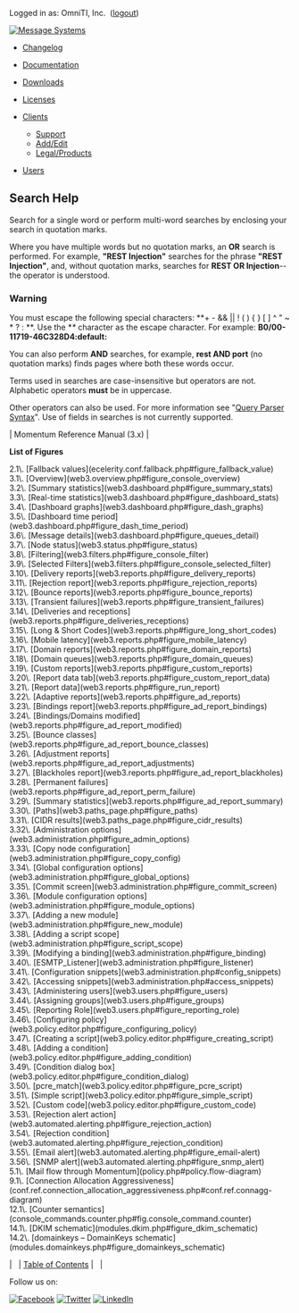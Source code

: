 Logged in as: OmniTI, Inc.  ([logout](https://support.messagesystems.com/logout.php))

[![Message Systems](https://support.messagesystems.com/images/ms-white205.png)](https://support.messagesystems.com/start.php) 

*   [Changelog](https://support.messagesystems.com/start.php?show=changelog)
*   [Documentation](https://support.messagesystems.com/docs/)
*   [Downloads](https://support.messagesystems.com/start.php)

*   [Licenses](https://support.messagesystems.com/license_summary.php)
*   <a href="">Clients</a>
    *   [Support](https://support.messagesystems.com/cs.php)
    *   [Add/Edit](https://support.messagesystems.com/edit_client.php)
    *   [Legal/Products](https://support.messagesystems.com/edit_products.php)
*   [Users](https://support.messagesystems.com/edit_customer.php)

## Search Help

Search for a single word or perform multi-word searches by enclosing your search in quotation marks.

Where you have multiple words but no quotation marks, an **OR** search is performed. For example, **"REST Injection"** searches for the phrase **"REST Injection"**, and, without quotation marks, searches for **REST OR Injection**--the operator is understood.

### Warning

You must escape the following special characters: **+ - && || ! ( ) { } [ ] ^ " ~ * ? : \**. Use the **\** character as the escape character. For example: **B0/00-11719-46C328D4\:default\:**

You can also perform **AND** searches, for example, **rest AND port** (no quotation marks) finds pages where both these words occur.

Terms used in searches are case-insensitive but operators are not. Alphabetic operators **must** be in uppercase.

Other operators can also be used. For more information see "[Query Parser Syntax](https://lucene.apache.org/core/old_versioned_docs/versions/3_0_0/queryparsersyntax.html)". Use of fields in searches is not currently supported.

| Momentum Reference Manual (3.x) |

**List of Figures**

<dl>

<dt>2.1\. [Fallback values](ecelerity.conf.fallback.php#figure_fallback_value)</dt>

<dt>3.1\. [Overview](web3.overview.php#figure_console_overview)</dt>

<dt>3.2\. [Summary statistics](web3.dashboard.php#figure_summary_stats)</dt>

<dt>3.3\. [Real-time statistics](web3.dashboard.php#figure_dashboard_stats)</dt>

<dt>3.4\. [Dashboard graphs](web3.dashboard.php#figure_dash_graphs)</dt>

<dt>3.5\. [Dashboard time period](web3.dashboard.php#figure_dash_time_period)</dt>

<dt>3.6\. [Message details](web3.dashboard.php#figure_queues_detail)</dt>

<dt>3.7\. [Node status](web3.status.php#figure_status)</dt>

<dt>3.8\. [Filtering](web3.filters.php#figure_console_filter)</dt>

<dt>3.9\. [Selected Filters](web3.filters.php#figure_console_selected_filter)</dt>

<dt>3.10\. [Delivery reports](web3.reports.php#figure_delivery_reports)</dt>

<dt>3.11\. [Rejection report](web3.reports.php#figure_rejection_reports)</dt>

<dt>3.12\. [Bounce reports](web3.reports.php#figure_bounce_reports)</dt>

<dt>3.13\. [Transient failures](web3.reports.php#figure_transient_failures)</dt>

<dt>3.14\. [Deliveries and receptions](web3.reports.php#figure_deliveries_receptions)</dt>

<dt>3.15\. [Long & Short Codes](web3.reports.php#figure_long_short_codes)</dt>

<dt>3.16\. [Mobile latency](web3.reports.php#figure_mobile_latency)</dt>

<dt>3.17\. [Domain reports](web3.reports.php#figure_domain_reports)</dt>

<dt>3.18\. [Domain queues](web3.reports.php#figure_domain_queues)</dt>

<dt>3.19\. [Custom reports](web3.reports.php#figure_custom_reports)</dt>

<dt>3.20\. [Report data tab](web3.reports.php#figure_custom_report_data)</dt>

<dt>3.21\. [Report data](web3.reports.php#figure_run_report)</dt>

<dt>3.22\. [Adaptive reports](web3.reports.php#figure_ad_reports)</dt>

<dt>3.23\. [Bindings report](web3.reports.php#figure_ad_report_bindings)</dt>

<dt>3.24\. [Bindings/Domains modified](web3.reports.php#figure_ad_report_modified)</dt>

<dt>3.25\. [Bounce classes](web3.reports.php#figure_ad_report_bounce_classes)</dt>

<dt>3.26\. [Adjustment reports](web3.reports.php#figure_ad_report_adjustments)</dt>

<dt>3.27\. [Blackholes report](web3.reports.php#figure_ad_report_blackholes)</dt>

<dt>3.28\. [Permanent failures](web3.reports.php#figure_ad_report_perm_failure)</dt>

<dt>3.29\. [Summary statistics](web3.reports.php#figure_ad_report_summary)</dt>

<dt>3.30\. [Paths](web3.paths_page.php#figure_paths)</dt>

<dt>3.31\. [CIDR results](web3.paths_page.php#figure_cidr_results)</dt>

<dt>3.32\. [Administration options](web3.administration.php#figure_admin_options)</dt>

<dt>3.33\. [Copy node configuration](web3.administration.php#figure_copy_config)</dt>

<dt>3.34\. [Global configuration options](web3.administration.php#figure_global_options)</dt>

<dt>3.35\. [Commit screen](web3.administration.php#figure_commit_screen)</dt>

<dt>3.36\. [Module configuration options](web3.administration.php#figure_module_options)</dt>

<dt>3.37\. [Adding a new module](web3.administration.php#figure_new_module)</dt>

<dt>3.38\. [Adding a script scope](web3.administration.php#figure_script_scope)</dt>

<dt>3.39\. [Modifying a binding](web3.administration.php#figure_binding)</dt>

<dt>3.40\. [ESMTP_Listener](web3.administration.php#figure_listener)</dt>

<dt>3.41\. [Configuration snippets](web3.administration.php#config_snippets)</dt>

<dt>3.42\. [Accessing snippets](web3.administration.php#access_snippets)</dt>

<dt>3.43\. [Administering users](web3.users.php#figure_users)</dt>

<dt>3.44\. [Assigning groups](web3.users.php#figure_groups)</dt>

<dt>3.45\. [Reporting Role](web3.users.php#figure_reporting_role)</dt>

<dt>3.46\. [Configuring policy](web3.policy.editor.php#figure_configuring_policy)</dt>

<dt>3.47\. [Creating a script](web3.policy.editor.php#figure_creating_script)</dt>

<dt>3.48\. [Adding a condition](web3.policy.editor.php#figure_adding_condition)</dt>

<dt>3.49\. [Condition dialog box](web3.policy.editor.php#figure_condition_dialog)</dt>

<dt>3.50\. [pcre_match](web3.policy.editor.php#figure_pcre_script)</dt>

<dt>3.51\. [Simple script](web3.policy.editor.php#figure_simple_script)</dt>

<dt>3.52\. [Custom code](web3.policy.editor.php#figure_custom_code)</dt>

<dt>3.53\. [Rejection alert action](web3.automated.alerting.php#figure_rejection_action)</dt>

<dt>3.54\. [Rejection condition](web3.automated.alerting.php#figure_rejection_condition)</dt>

<dt>3.55\. [Email alert](web3.automated.alerting.php#figure_email-alert)</dt>

<dt>3.56\. [SNMP alert](web3.automated.alerting.php#figure_snmp_alert)</dt>

<dt>5.1\. [Mail flow through Momentum](policy.php#policy.flow-diagram)</dt>

<dt>9.1\. [Connection Allocation Aggressiveness](conf.ref.connection_allocation_aggressiveness.php#conf.ref.connagg-diagram)</dt>

<dt>12.1\. [Counter semantics](console_commands.counter.php#fig.console_command.counter)</dt>

<dt>14.1\. [DKIM schematic](modules.dkim.php#figure_dkim_schematic)</dt>

<dt>14.2\. [domainkeys – DomainKeys schematic](modules.domainkeys.php#figure_domainkeys_schematic)</dt>

</dl>

|   | [Table of Contents](index.php) |   |

Follow us on:

[![Facebook](https://support.messagesystems.com/images/icon-facebook.png)](http://www.facebook.com/messagesystems) [![Twitter](https://support.messagesystems.com/images/icon-twitter.png)](http://twitter.com/#!/MessageSystems) [![LinkedIn](https://support.messagesystems.com/images/icon-linkedin.png)](http://www.linkedin.com/company/message-systems)